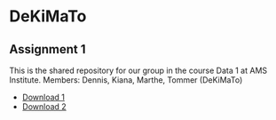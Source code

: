 # DeKiMaTo
## Assignment 1
This is the shared repository for our group in the course Data 1 at AMS Institute.
Members: Dennis, Kiana, Marthe, Tommer (DeKiMaTo)

- [Download 1](https://www.youtube.com/watch?v=o-YBDTqX_ZU)
- [Download 2](https://www.youtube.com/watch?v=o-YBDTqX_ZU)


